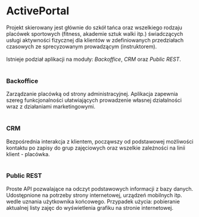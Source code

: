ActivePortal
============

Projekt skierowany jest głównie do szkół tańca oraz wszelkiego rodzaju placówek sportowych (fitness, akademie sztuk walki itp.) świadczących usługi aktywności fizycznej dla klientów w zdefiniowanych przedziałach czasowych ze sprecyzowanym prowadzącym (instruktorem).
<br /><br />
Istnieje podział aplikacji na moduły: _Backoffice_, _CRM_ oraz _Public REST_.
<br /><br />
### Backoffice

Zarządzanie placówką od strony administracyjnej. Aplikacja zapewnia szereg funkcjonalności ułatwiających prowadzenie własnej działalności wraz z działaniami marketingowymi.
<br /><br />
### CRM

Bezpośrednia interakcja z klientem, począwszy od podstawowej możliwości kontaktu po zapisy do grup zajęciowych oraz wszelkie zależności na linii klient - placówka.
<br /><br />
### Public REST

Proste API pozwalające na odczyt podstawowych informacji z bazy danych. Udostępnione na potrzeby strony internetowej, urządzeń mobilnych itp. wedle uznania użytkownika końcowego. Przypadek użycia: pobieranie aktualnej listy zajęc do wyświetlenia grafiku na stronie internetowej.
